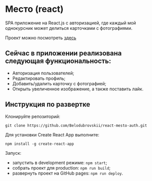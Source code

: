 # Место (react)
SPA приложение на React.js c авторизацией, где каждый мой однокурсник может делиться карточками с фотографиями.

Проект можно посмотреть [здесь](https://belodubrovskii.github.io/react-mesto-auth/)

## Сейчас в приложении реализована следующая функциональность:
* Авторизация пользователей;
* Редактировать профиль;
* Добавить/удалить карточку с фотографией;
* Открыть увеличенное изображение, а также поставить лайк.

## Инструкция по развертке
Клонируйте репозиторий:

`git clone https://github.com/Belodubrovskii/react-mesto-auth.git`

Для установки Create React App выполните:

`npm install -g create-react-app`

Запуск:
* запустить в development режиме: `npm start`;
* собрать проект для production: `npm run build`;
* развернуть проект на GitHub pages: `npm run deploy`.

